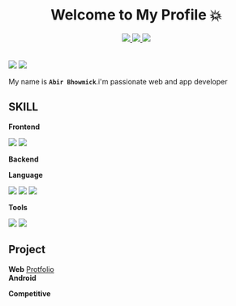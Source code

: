 <div align="center" dir="auto">
<h1 dir="auto"> Welcome to My Profile 💥 </h1>

<a href="https://www.linkedin.com/in/niloy-bhowmick-8443b224b/">
<img src="https://img.shields.io/badge/LinkedIn-0A66C2.svg?style=for-the-badge&logo=LinkedIn&logoColor=white"/>
  
</a>
<a href="https://github.com/Abir-Bhowmick007"> 
<img src="https://img.shields.io/badge/GitHub-181717.svg?style=for-the-badge&logo=GitHub&logoColor=white"/>
  
</a>
<a href="https://www.facebook.com/profile.php?id=100085162983490">
<img src="https://img.shields.io/badge/Facebook-0866FF.svg?style=for-the-badge&logo=Facebook&logoColor=white"/>
  
</a>
</div>

<br>
<br>

<img src="https://github-readme-stats.vercel.app/api?username=Abir-Bhowmick007&show_icons=true&theme=radical"/>
<img src="https://github-readme-stats.vercel.app/api/top-langs/?username=Abir-Bhowmick007&show_icons=true&theme=radical"/>

<p>My name is <strong><code>Abir Bhowmick</code></strong>.i'm passionate web and app developer</p>
<h2><b>SKILL</b></h2>
<b>Frontend</b>

<a href="###" ><img src="https://img.shields.io/badge/HTML5-E34F26.svg?style=for-the-badge&logo=HTML5&logoColor=white"/></a>
<a href="###" ><img src="https://img.shields.io/badge/CSS3-1572B6.svg?style=for-the-badge&logo=CSS3&logoColor=white"/></a>

<b>Backend</b> <br>

<b>Language</b>

<a href="###" ><img src="https://img.shields.io/badge/C++-00599C.svg?style=for-the-badge&logo=C++&logoColor=white"/></a>
<a href="###" ><img src="https://img.shields.io/badge/Python-3776AB.svg?style=for-the-badge&logo=Python&logoColor=white"/></a>
<a href="###" ><img src="https://img.shields.io/badge/JavaScript-F7DF1E.svg?style=for-the-badge&logo=JavaScript&logoColor=black"/></a>

<b>Tools</b>

<a href="###" ><img src="https://img.shields.io/badge/Git-F05032.svg?style=for-the-badge&logo=Git&logoColor=white"/></a>
<a href="###" ><img src="https://img.shields.io/badge/GitHub-181717.svg?style=for-the-badge&logo=GitHub&logoColor=white"/></a>

<h2><b>Project</b></h2>
<b>Web</b>
<a href="https://abir-bhowmick007.github.io/protfolio-website/" > Protfolio</a>
<br>
<b>Android</b>

<b>Competitive</b>






